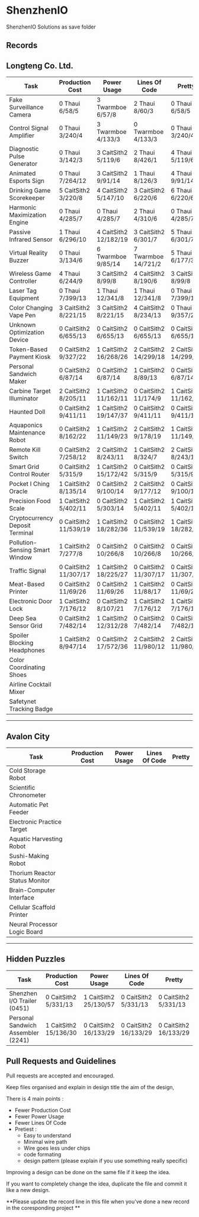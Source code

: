# ShenzhenIO
ShenzhenIO Solutions as save folder

## Records
Longteng Co. Ltd.
---------------------------------------------------------------------------------------------------------------------------------
Task                              | Production Cost       | Power Usage           | Lines Of Code         | Pretty
--------------------------------- | --------------------- | --------------------- | --------------------- | ---------------------
Fake Surveillance Camera          | 0 Thaui 6/58/5        | 3 Twarmboe 6/57/8     | 2 Thaui 8/60/3        | 0 Thaui 6/58/5
Control Signal Amplifier          | 0 Thaui 3/240/4       | 3 Twarmboe 4/133/3    | 0 Twarmboe 4/133/3    | 0 Thaui 3/240/4
Diagnostic Pulse Generator        | 0 Thaui 3/142/3       | 3 CaitSith2 5/119/6   | 2 Thaui 8/426/1       | 4 Thaui 5/119/6
Animated Esports Sign             | 0 Thaui 7/264/12      | 3 CaitSith2 9/91/14   | 1 Thaui 8/126/3       | 4 Thaui 9/91/14
Drinking Game Scorekeeper         | 5 CaitSith2 3/220/8   | 4 CaitSith2 5/147/10  | 3 CaitSith2 6/220/6   | 6 Thaui 6/220/6
Harmonic Maximization Engine      | 0 Thaui 4/285/7       | 0 Thaui 4/285/7       | 2 Thaui 4/310/6       | 0 Thaui 4/285/7
Passive Infrared Sensor           | 1 Thaui 6/296/10      | 4 CaitSith2 12/182/19 | 3 CaitSith2 6/301/7   | 5 Thaui 6/301/7
Virtual Reality Buzzer            | 0 Thaui 3/134/6       | 6 Twarmboe 9/85/14    | 7 Twarmboe 14/721/2   | 5 Thaui 6/177/3
Wireless Game Controller          | 4 Thaui 6/244/9       | 3 CaitSith2 8/99/8    | 4 CaitSith2 8/190/6   | 3 CaitSith2 8/99/8
Laser Tag Equipment               | 0 Thaui 7/399/13      | 1 Thaui 12/341/8      | 1 Thaui 12/341/8      | 0 Thaui 7/399/13
Color Changing Vape Pen           | 3 CaitSith2 8/221/15  | 3 CaitSith2 8/221/15  | 4 CaitSith2 8/234/13  | 0 Thaui 9/357/23
Unknown Optimization Device       | 0 CaitSith2 6/655/13  | 0 CaitSith2 6/655/13  | 0 CaitSith2 6/655/13  | 0 CaitSith2 6/655/13
Token-Based Payment Kiosk         | 0 CaitSith2 9/327/22  | 1 CaitSith2 16/268/26 | 2 CaitSith2 14/299/18 | 2 CaitSith2 14/299/18
Personal Sandwich Maker           | 0 CaitSith2 6/87/14   | 0 CaitSith2 6/87/14   | 1 CaitSith2 8/89/13   | 0 CaitSith2 6/87/14
Carbine Target Illuminator        | 2 CaitSith2 8/205/11  | 1 CaitSith2 11/162/11 | 0 CaitSith2 11/174/9  | 1 CaitSith2 11/162/11
Haunted Doll                      | 0 CaitSith2 9/411/11  | 1 CaitSith2 19/147/37 | 0 CaitSith2 9/411/11  | 0 CaitSith2 9/411/11
Aquaponics Maintenance Robot      | 0 CaitSith2 8/162/22  | 1 CaitSith2 11/149/23 | 2 CaitSith2 9/178/19  | 1 CaitSith2 11/149/23
Remote Kill Switch                | 0 CaitSith2 7/258/12  | 2 CaitSith2 8/243/11  | 1 CaitSith2 8/324/7   | 2 CaitSith2 8/243/11 
Smart Grid Control Router         | 0 CaitSith2 5/315/9   | 1 CaitSith2 15/172/42 | 0 CaitSith2 5/315/9   | 0 CaitSith2 5/315/9
Pocket I Ching Oracle             | 1 CaitSith2 8/135/14  | 0 CaitSith2 9/100/14  | 2 CaitSith2 9/177/12  | 0 CaitSith2 9/100/14
Precision Food Scale              | 1 CaitSith2 5/402/11  | 0 CaitSith2 5/303/14  | 1 CaitSith2 5/402/11  | 1 CaitSith2 5/402/11
Cryptocurrency Deposit Terminal   | 0 CaitSith2 11/539/19 | 1 CaitSith2 18/282/36 | 0 CaitSith2 11/539/19 | 1 CaitSith2 18/282/36
Pollution-Sensing Smart Window    | 1 CaitSith2 7/277/8   | 0 CaitSith2 10/266/8  | 0 CaitSith2 10/266/8  | 0 CaitSith2 10/266/8
Traffic Signal                    | 0 CaitSith2 11/307/17 | 1 CaitSith2 18/225/27 | 0 CaitSith2 11/307/17 | 0 CaitSith2 11/307/17
Meat-Based Printer                | 0 CaitSith2 11/69/26  | 0 CaitSith2 11/69/26  | 1 CaitSith2 11/88/17  | 0 CaitSith2 11/69/26
Electronic Door Lock              | 1 CaitSith2 7/176/12  | 0 CaitSith2 8/107/21  | 1 CaitSith2 7/176/12  | 1 CaitSith2 7/176/12
Deep Sea Sensor Grid              | 0 CaitSith2 7/482/14  | 1 CaitSith2 12/312/28 | 0 CaitSith2 7/482/14  | 0 CaitSith2 7/482/14
Spoiler Blocking Headphones       | 1 CaitSith2 8/947/14  | 0 CaitSith2 17/572/36 | 2 CaitSith2 11/980/12 | 2 CaitSith2 11/980/12
Color Coordinating Shoes          |
Airline Cocktail Mixer            |
Safetynet Tracking Badge          |
---------------------------------------------------------------------------------------------------------------------------------
Avalon City
---------------------------------------------------------------------------------------------------------------------------------
Task                              | Production Cost       | Power Usage           | Lines Of Code         | Pretty
--------------------------------- | --------------------- | --------------------- | --------------------- | ---------------------
Cold Storage Robot                |
Scientific Chronometer            |
Automatic Pet Feeder              |
Electronic Practice Target        |
Aquatic Harvesting Robot          |
Sushi-Making Robot                |
Thorium Reactor Status Monitor    |
Brain-Computer Interface          |
Cellular Scaffold Printer         |
Neural Processor Logic Board      |
---------------------------------------------------------------------------------------------------------------------------------
Hidden Puzzles
---------------------------------------------------------------------------------------------------------------------------------
Task                               | Production Cost       | Power Usage           | Lines Of Code         | Pretty
---------------------------------- | --------------------- | --------------------- | --------------------- | --------------------
Shenzhen I/O Trailer (0451)        | 0 CaitSith2 5/331/13  | 1 CaitSith2 25/130/57 | 0 CaitSith2 5/331/13  | 0 CaitSith2 5/331/13
Personal Sandwich Assembler (2241) | 1 CaitSith2 15/136/30 | 0 CaitSith2 16/133/29 | 0 CaitSith2 16/133/29 | 0 CaitSith2 16/133/29




## Pull Requests and Guidelines

Pull requests are accepted and encouraged.

Keep files organised and explain in design title the aim of the design, 

There is 4 main points :
 * Fewer Production Cost
 * Fewer Power Usage
 * Fewer Lines Of Code
 * Pretiest :
   * Easy to understand
   * Minimal wire path
   * Wire goes less under chips
   * code formating
   * design pattern (please explain if you use something really specific)
 
Improving a design can be done on the same file if it keep the idea.

If you want to completely change the idea, duplicate the file and commit it like a new design.

**Please update the record line in this file when you've done a new record in the coresponding project **
